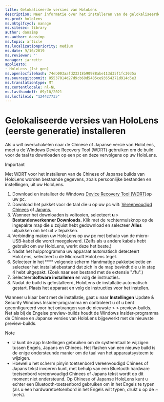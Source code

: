 ```yaml
---
title: Gelokaliseerde versies van HoloLens
description: Meer informatie over het installeren van de gelokaliseerde versies van HoloLens (eerste generatie), waaronder Chinese en Japanse versies.
ms.prod: hololens
ms.mktglfcycl: manage
ms.sitesec: library
author: dansimp
ms.author: dansimp
ms.topic: article
ms.localizationpriority: medium
ms.date: 9/16/2019
ms.reviewer: ''
manager: jarrettr
appliesto:
- HoloLens (1st gen)
ms.openlocfilehash: 74eb003aafd23218b90988abe113d35f1fc3035a
ms.sourcegitcommit: 05537014d27d9cb60d5485ce93654371d914d5e3
ms.translationtype: MT
ms.contentlocale: nl-NL
ms.lasthandoff: 09/10/2021
ms.locfileid: "124427735"
---
```

# <a name="install-localized-versions-of-hololens-1st-gen"></a>Gelokaliseerde versies van HoloLens (eerste generatie) installeren

Als u wilt overschakelen naar de Chinese of Japanse versie van HoloLens, moet u de Windows Device Recovery Tool (WDRT) gebruiken om de build voor de taal te downloaden op een pc en deze vervolgens op uw HoloLens.

> [!IMPORTANT]
> Met WDRT voor het installeren van de Chinese of Japanse builds van HoloLens worden bestaande gegevens, zoals persoonlijke bestanden en instellingen, uit uw HoloLens. 

1. Download en installeer de Windows [Device Recovery Tool (WDRT)](https://support.microsoft.com/help/12379)op uw pc.
1. Download het pakket voor de taal die u op uw pc wilt: [Vereenvoudigd Chinees](https://aka.ms/hololensdownload-ch) of [Japans.](https://aka.ms/hololensdownload-jp)
1. Wanneer het downloaden is voltooien, selecteert **u**  >  **Bestandenverkenner Downloads.** Klik met de rechtermuisknop op de ingepakte map die u zojuist hebt gedownload en selecteer **Alles** uitpakken om het uit  >   tepakken.
1. Verbinding maken uw HoloLens op uw pc met behulp van de micro-USB-kabel die wordt meegeleverd. (Zelfs als u andere kabels hebt gebruikt om uw HoloLens, werkt deze het beste.)
1. Nadat het hulpprogramma uw apparaat automatisch detecteert HoloLens, selecteert u de Microsoft HoloLens tegel.
1. Selecteer in het **** volgende scherm Handmatige pakketselectie en selecteer het installatiebestand dat zich in de map bevindt die u in stap   4 hebt uitgepakt. (Zoek naar een bestand met de extensie ".ffu".) 
1. Selecteer **Software installeren** en volg de instructies. 
1. Nadat de build is geïnstalleerd, HoloLens de installatie automatisch gestart. Plaats het apparaat en volg de instructies voor het instellen. 

Wanneer u klaar bent met de installatie, gaat u naar **Instellingen** Update & Security Windows Insider-programma en controleert u of u bent geconfigureerd voor het ontvangen van de nieuwste  >    >  preview-builds. Net als bij de Engelse preview-builds houdt de Windows Insider-programma de Chinese en Japanse versies van HoloLens bijgewerkt met de nieuwste preview-builds.

> [!NOTE]
>  
> - U kunt de app Instellingen gebruiken om de systeemtaal te wijzigen tussen Engels, Japans en Chinees. Het flashen van een nieuwe build is de enige ondersteunde manier om de taal van het apparaatsysteem te wijzigen.
> - Hoewel u het scherm pinyin toetsenbord vereenvoudigd Chinees of Japans tekst invoeren kunt, met behulp van een Bluetooth hardware toetsenbord vereenvoudigd Chinees of Japans tekst wordt op dit moment niet ondersteund.  Op Chinese of Japanse HoloLens kunt u echter een Bluetooth-toetsenbord gebruiken om in het Engels te typen (als u een hardwaretoetsenbord in het Engels wilt typen, drukt u op de ~ toets).
